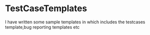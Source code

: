 # TestCaseTemplates
I have written some sample templates in which includes the testcases template,bug reporting templates etc
